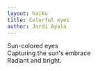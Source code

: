 ```yaml
---
layout: haiku
title: Colorful eyes
author: Jordi Ayala
---
```


Sun-colored eyes<br>
Capturing the sun's embrace<br>
Radiant and bright.<br>